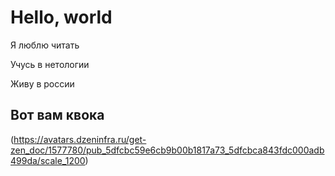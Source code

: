 # Hello, world
Я люблю читать 

Учусь в нетологии

Живу в россии 

## Вот вам квока
(https://avatars.dzeninfra.ru/get-zen_doc/1577780/pub_5dfcbc59e6cb9b00b1817a73_5dfcbca843fdc000adb499da/scale_1200)
